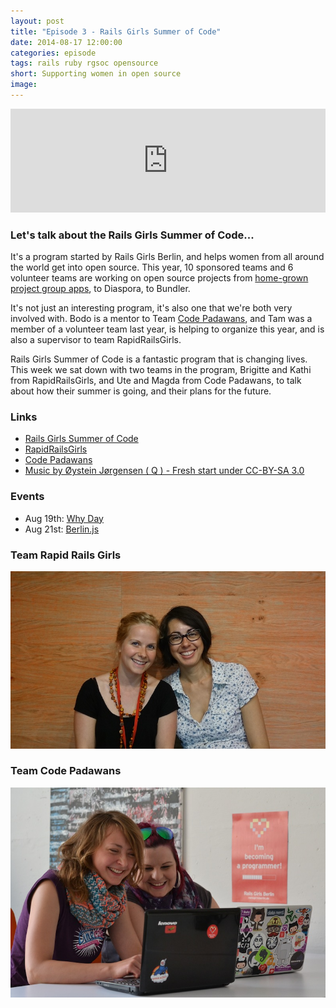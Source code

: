 ```yaml
---
layout: post
title: "Episode 3 - Rails Girls Summer of Code"
date: 2014-08-17 12:00:00
categories: episode
tags: rails ruby rgsoc opensource
short: Supporting women in open source
image:
---
```


<iframe width="100%" height="166" scrolling="no" frameborder="no" src="https://w.soundcloud.com/player/?url=https%3A//api.soundcloud.com/tracks/163507845%3Fsecret_token%3Ds-H0vut&amp;color=ff5500&amp;auto_play=false&amp;hide_related=false&amp;show_comments=true&amp;show_user=true&amp;show_reposts=false"></iframe>

### Let's talk about the Rails Girls Summer of Code...

It's a program started by Rails Girls Berlin, and helps women from all around
the world get into open source. This year, 10 sponsored teams and 6 volunteer
teams are working on open source projects from [home-grown project group
apps](https://speakerinnen.org/), to Diaspora, to Bundler.

It's not just an interesting program, it's also one that we're both very
involved with. Bodo is a mentor to Team [Code Padawans](http://code-padawans.de),
and Tam was a member of a volunteer team last year, is helping to organize this
year, and is also a supervisor to team RapidRailsGirls.

Rails Girls Summer of Code is a fantastic program that is changing lives. This
week we sat down with two teams in the program, Brigitte and Kathi from
RapidRailsGirls, and Ute and Magda from Code Padawans, to talk about how their
summer is going, and their plans for the future.

### Links
* [Rails Girls Summer of Code](http://www.railsgirlssummerofcode.org)
* [RapidRailsGirls](http://rapidrailsgirls.weebly.com)
* [Code Padawans](http://code-padawans.de)
* [Music by Øystein Jørgensen ( Q ) - Fresh start under CC-BY-SA 3.0](https://soundcloud.com/oystein-jorgensen/fresh-start-free-download)

### Events
* Aug 19th: [Why Day](http://hacken.in/events/382-why-day/dates/2449)
* Aug 21st: [Berlin.js](http://berlinjs.org/)

### Team Rapid Rails Girls

![RapidRailsGirls](/images/episode_3_rapid_rails_girls.JPG)

### Team Code Padawans

![Code Padawans](/images/episode_3_code_padawans.JPG)

